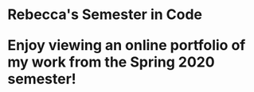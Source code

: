 <!DOCTYPE html>
<html lang="en">
	<head>
		<meta charset=utf-8">
		<title>Rebecca's Semester in Code</title>
	</head>
	<body>
		<h1>Rebecca's Semester in Code</title>
		<p>Enjoy viewing an online portfolio of my work from the Spring 2020 semester!</p>
	</body>
</html>

